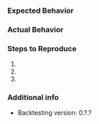 ### Expected Behavior


### Actual Behavior

<!-- In case of a bug, attach full exception traceback. -->


### Steps to Reproduce

<!-- In case of a bug, attach steps and code sample
     with which the bug can be reproduced. -->

1.
2.
3.

### Additional info

<!-- screenshots, code snippets, ... -->

- Backtesting version: 0.?.?   <!-- From backtesting.__version__ -->
